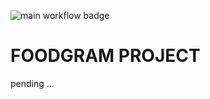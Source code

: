 ![main workflow badge](https://github.com/beta-Lilith/foodgram-project-react/actions/workflows/main.yml/badge.svg)
# FOODGRAM PROJECT  

pending ...
